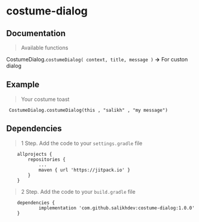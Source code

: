 # costume-dialog




## Documentation

>  Available functions

CostumeDialog.`costumeDialog( context, title, message )`    **->**  For custon dialog
<br />


## Example

>Your costume toast

```
 CostumeDialog.costumeDialog(this , "salikh" , "my message")
````

## Dependencies

>1 Step. Add the code to your  `settings.gradle` file
```
	allprojects {
		repositories {
			...
			maven { url 'https://jitpack.io' }
		}
	}
```

>2 Step. Add the code to your  `build.gradle` file
```
	dependencies {
	        implementation 'com.github.salikhdev:costume-dialog:1.0.0'
	}
```
